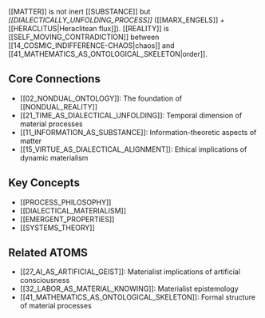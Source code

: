 [[MATTER]] is not inert [[SUBSTANCE]] but _[[DIALECTICALLY_UNFOLDING_PROCESS]]_ ([[MARX_ENGELS]] + [[HERACLITUS|Heraclitean flux]]). [[REALITY]] is [[SELF_MOVING_CONTRADICTION]] between [[14_COSMIC_INDIFFERENCE-CHAOS|chaos]] and [[41_MATHEMATICS_AS_ONTOLOGICAL_SKELETON|order]]. 

## Core Connections
- [[02_NONDUAL_ONTOLOGY]]: The foundation of [[NONDUAL_REALITY]]
- [[21_TIME_AS_DIALECTICAL_UNFOLDING]]: Temporal dimension of material processes
- [[11_INFORMATION_AS_SUBSTANCE]]: Information-theoretic aspects of matter
- [[15_VIRTUE_AS_DIALECTICAL_ALIGNMENT]]: Ethical implications of dynamic materialism

## Key Concepts
- [[PROCESS_PHILOSOPHY]]
- [[DIALECTICAL_MATERIALISM]]
- [[EMERGENT_PROPERTIES]]
- [[SYSTEMS_THEORY]]

## Related ATOMS
- [[27_AI_AS_ARTIFICIAL_GEIST]]: Materialist implications of artificial consciousness
- [[32_LABOR_AS_MATERIAL_KNOWING]]: Materialist epistemology
- [[41_MATHEMATICS_AS_ONTOLOGICAL_SKELETON]]: Formal structure of material processes